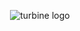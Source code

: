 <p align="center">
  <img src="https://github.com/erebe/turbine_lb/raw/main/turbine_logo_small.png" alt="turbine logo"/>
</p>
